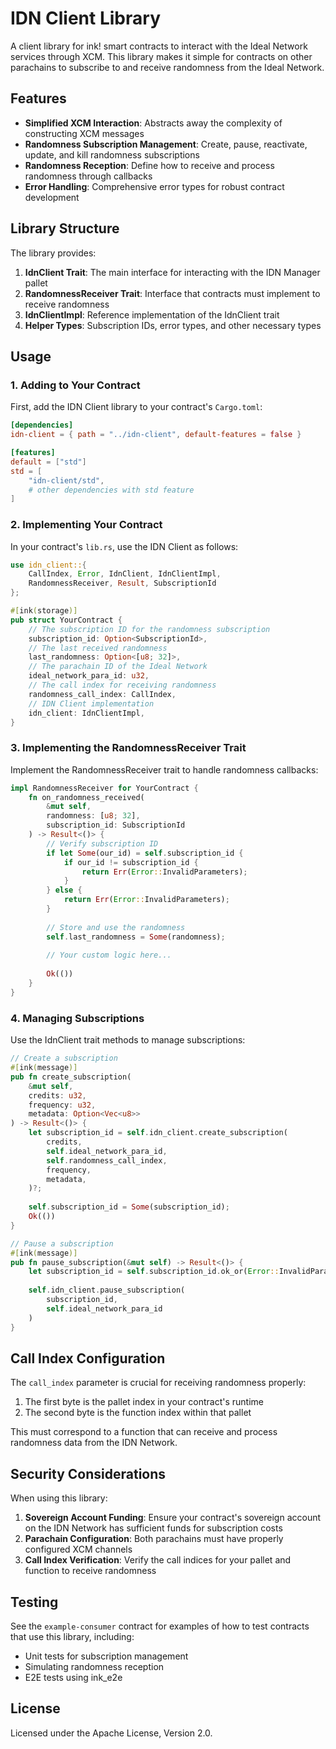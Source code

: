 # IDN Client Library

A client library for ink! smart contracts to interact with the Ideal Network services through XCM. This library makes it simple for contracts on other parachains to subscribe to and receive randomness from the Ideal Network.

## Features

- **Simplified XCM Interaction**: Abstracts away the complexity of constructing XCM messages
- **Randomness Subscription Management**: Create, pause, reactivate, update, and kill randomness subscriptions
- **Randomness Reception**: Define how to receive and process randomness through callbacks
- **Error Handling**: Comprehensive error types for robust contract development

## Library Structure

The library provides:

1. **IdnClient Trait**: The main interface for interacting with the IDN Manager pallet
2. **RandomnessReceiver Trait**: Interface that contracts must implement to receive randomness
3. **IdnClientImpl**: Reference implementation of the IdnClient trait
4. **Helper Types**: Subscription IDs, error types, and other necessary types

## Usage

### 1. Adding to Your Contract

First, add the IDN Client library to your contract's `Cargo.toml`:

```toml
[dependencies]
idn-client = { path = "../idn-client", default-features = false }

[features]
default = ["std"]
std = [
    "idn-client/std",
    # other dependencies with std feature
]
```

### 2. Implementing Your Contract

In your contract's `lib.rs`, use the IDN Client as follows:

```rust
use idn_client::{
    CallIndex, Error, IdnClient, IdnClientImpl, 
    RandomnessReceiver, Result, SubscriptionId
};

#[ink(storage)]
pub struct YourContract {
    // The subscription ID for the randomness subscription
    subscription_id: Option<SubscriptionId>,
    // The last received randomness
    last_randomness: Option<[u8; 32]>,
    // The parachain ID of the Ideal Network
    ideal_network_para_id: u32,
    // The call index for receiving randomness
    randomness_call_index: CallIndex,
    // IDN Client implementation
    idn_client: IdnClientImpl,
}
```

### 3. Implementing the RandomnessReceiver Trait

Implement the RandomnessReceiver trait to handle randomness callbacks:

```rust
impl RandomnessReceiver for YourContract {
    fn on_randomness_received(
        &mut self, 
        randomness: [u8; 32], 
        subscription_id: SubscriptionId
    ) -> Result<()> {
        // Verify subscription ID
        if let Some(our_id) = self.subscription_id {
            if our_id != subscription_id {
                return Err(Error::InvalidParameters);
            }
        } else {
            return Err(Error::InvalidParameters);
        }
        
        // Store and use the randomness
        self.last_randomness = Some(randomness);
        
        // Your custom logic here...
        
        Ok(())
    }
}
```

### 4. Managing Subscriptions

Use the IdnClient trait methods to manage subscriptions:

```rust
// Create a subscription
#[ink(message)]
pub fn create_subscription(
    &mut self, 
    credits: u32, 
    frequency: u32, 
    metadata: Option<Vec<u8>>
) -> Result<()> {
    let subscription_id = self.idn_client.create_subscription(
        credits,
        self.ideal_network_para_id,
        self.randomness_call_index,
        frequency,
        metadata,
    )?;
    
    self.subscription_id = Some(subscription_id);
    Ok(())
}

// Pause a subscription
#[ink(message)]
pub fn pause_subscription(&mut self) -> Result<()> {
    let subscription_id = self.subscription_id.ok_or(Error::InvalidParameters)?;
    
    self.idn_client.pause_subscription(
        subscription_id, 
        self.ideal_network_para_id
    )
}
```

## Call Index Configuration

The `call_index` parameter is crucial for receiving randomness properly:

1. The first byte is the pallet index in your contract's runtime
2. The second byte is the function index within that pallet

This must correspond to a function that can receive and process randomness data from the IDN Network.

## Security Considerations

When using this library:

1. **Sovereign Account Funding**: Ensure your contract's sovereign account on the IDN Network has sufficient funds for subscription costs
2. **Parachain Configuration**: Both parachains must have properly configured XCM channels
3. **Call Index Verification**: Verify the call indices for your pallet and function to receive randomness

## Testing

See the `example-consumer` contract for examples of how to test contracts that use this library, including:

- Unit tests for subscription management
- Simulating randomness reception
- E2E tests using ink_e2e

## License

Licensed under the Apache License, Version 2.0.

